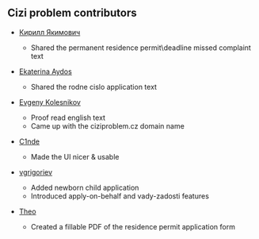 ## Cizi problem contributors

* [Кирилл Якимович](https://t.me/leadmeguideme)
  * Shared the permanent residence permit\deadline missed complaint text

* [Ekaterina Aydos](https://t.me/froggy_greeny)
  * Shared the rodne cislo application text

* [Evgeny Kolesnikov](https://github.com/evgenyz)
  * Proof read english text
  * Came up with the ciziproblem.cz domain name

* [C1nde](https://github.com/C1nde)
  * Made the UI nicer & usable

* [vgrigoriev](https://github.com/vgrigoriev)
  * Added newborn child application
  * Introduced apply-on-behalf and vady-zadosti features

* [Theo](https://www.patreon.com/theodorthegreathe)
  * Created a fillable PDF of the residence permit application form
